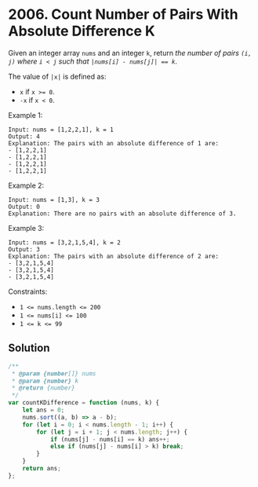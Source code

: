 # 2006. Count Number of Pairs With Absolute Difference K

Given an integer array `nums` and an integer `k`, return _the number of pairs `(i, j)` where `i < j` such that `|nums[i] - nums[j]| == k`_.

The value of `|x|` is defined as:

-   `x` if `x >= 0`.
-   `-x` if `x < 0`.

Example 1:

```
Input: nums = [1,2,2,1], k = 1
Output: 4
Explanation: The pairs with an absolute difference of 1 are:
- [1,2,2,1]
- [1,2,2,1]
- [1,2,2,1]
- [1,2,2,1]
```

Example 2:

```
Input: nums = [1,3], k = 3
Output: 0
Explanation: There are no pairs with an absolute difference of 3.
```

Example 3:

```
Input: nums = [3,2,1,5,4], k = 2
Output: 3
Explanation: The pairs with an absolute difference of 2 are:
- [3,2,1,5,4]
- [3,2,1,5,4]
- [3,2,1,5,4]
```

Constraints:

-   `1 <= nums.length <= 200`
-   `1 <= nums[i] <= 100`
-   `1 <= k <= 99`

## Solution

```js
/**
 * @param {number[]} nums
 * @param {number} k
 * @return {number}
 */
var countKDifference = function (nums, k) {
    let ans = 0;
    nums.sort((a, b) => a - b);
    for (let i = 0; i < nums.length - 1; i++) {
        for (let j = i + 1; j < nums.length; j++) {
            if (nums[j] - nums[i] == k) ans++;
            else if (nums[j] - nums[i] > k) break;
        }
    }
    return ans;
};
```
